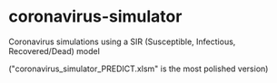 # coronavirus-simulator
Coronavirus simulations using a SIR (Susceptible, Infectious, Recovered/Dead) model

("coronavirus_simulator_PREDICT.xlsm" is the most polished version)
